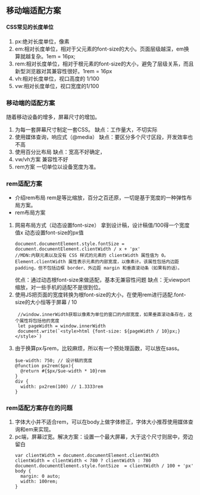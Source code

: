 ## 移动端适配方案

#### CSS常见的长度单位

1. px:绝对长度单位，像素
2. em:相对长度单位，相对于父元素的font-size的大小。页面层级越深，em换算就越复杂。1em = 16px;
3. rem:相对长度单位，相对于根元素的font-size的大小，避免了层级关系，而且新型浏览器对其兼容性很好。1rem = 16px
4. vh:相对长度单位，视口高度的 1/100
5. vw:相对长度单位，视口宽度的1/100
   
### 移动端的适配方案

随着移动设备的增多，屏幕尺寸的增加。
1. 为每一套屏幕尺寸制定一套CSS。
   缺点：工作量大，不切实际
2. 使用媒体查询，响应式（@media）
   缺点：要区分多个尺寸区段，开发效率也不高
3. 使用百分比布局
   缺点：宽高不好确定，
4. vw/vh方案
   兼容性不好
5. rem方案
   一切单位以设备宽度为准。
  
### rem适配方案

- 介绍rem布局
  rem是等比缩放，百分之百还原，一切是基于宽度的一种弹性布局方案。
- rem布局方案
1. 网易布局方式（动态设置font-size）
   拿到设计稿，设计稿值/100得一个宽度值x
   动态设置font-size的px值
   ```
   document.documentElement.style.fontSize = document.documentElement.clientWidth / x + 'px'
   //MDN:内联元素以及没有 CSS 样式的元素的 clientWidth 属性值为 0。Element.clientWidth 属性表示元素的内部宽度，以像素计。该属性包括内边距 padding，但不包括边框 border、外边距 margin 和垂直滚动条（如果有的话）。
   ```
   优点：通过动态根font-size来做适配，基本无兼容性问题
   缺点：无viewport缩放，对一些手机的适配不是很到位。
2. 使用JS把页面的宽度转换为根font-size的大小，在使用rem进行适配.font-size的大小恒等于屏幕 / 10
   ```
    //window.innerWidth获取以像素为单位的窗口的内部宽度，如果垂直滚动条存在，这个属性将包括他的宽度
    let pageWidth = window.innerWidth
    document.write(`<style>html {font-size: ${pageWidth / 10}px;}</style>`)
   ```
3. 由于换算px与rem，比较麻烦，所以有一个预处理函数，可以放在sass。
   ```
   $ue-width: 750; // 设计稿的宽度
   @function px2rem($px){
     @return #{$px/$ue-width * 10}rem
   }
   div {
     width: px2rem(100) // 1.3333rem
   }
   ```

### rem适配方案存在的问题

1. 字体大小并不适合rem，可以在body上做字体修正，字体大小推荐使用媒体查询和em来实现。
2. pc端，屏幕过宽。解决方案：设置一个最大屏幕，大于这个尺寸则居中，旁边留白
   ```
   var clientWidth = document.documentElement.clientWidth
   clientWidth = clientWidth < 780 ? clientWidth : 780
   document.documentElement.style.fontSize  = clientWidth / 100 + 'px'
   body {
     margin: 0 auto;
     width: 100rem;
   }
   ```


